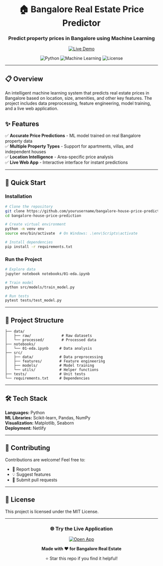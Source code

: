 <div align="center">

# 🏠 Bangalore Real Estate Price Predictor

### Predict property prices in Bangalore using Machine Learning

[![Live Demo](https://img.shields.io/badge/🚀_LIVE_DEMO-Click_Here-FF6B6B?style=for-the-badge&labelColor=4ECDC4&logo=google-chrome&logoColor=white)](https://bh-prediction.netlify.app/)

![Python](https://img.shields.io/badge/Python-3776AB?style=flat&logo=python&logoColor=white)
![Machine Learning](https://img.shields.io/badge/ML-Scikit--learn-F7931E?style=flat&logo=scikit-learn&logoColor=white)
![License](https://img.shields.io/badge/License-MIT-green.svg?style=flat)

---

</div>

## 📋 Overview

An intelligent machine learning system that predicts real estate prices in Bangalore based on location, size, amenities, and other key features. The project includes data preprocessing, feature engineering, model training, and a live web application.

## ✨ Features

✅ **Accurate Price Predictions** - ML model trained on real Bangalore property data  
✅ **Multiple Property Types** - Support for apartments, villas, and independent houses  
✅ **Location Intelligence** - Area-specific price analysis  
✅ **Live Web App** - Interactive interface for instant predictions  

---

## 🚀 Quick Start

### Installation

```bash
# Clone the repository
git clone https://github.com/yourusername/bangalore-house-price-prediction.git
cd bangalore-house-price-prediction

# Create virtual environment
python -m venv env
source env/bin/activate  # On Windows: .\env\Scripts\activate

# Install dependencies
pip install -r requirements.txt
```

### Run the Project

```bash
# Explore data
jupyter notebook notebooks/01-eda.ipynb

# Train model
python src/models/train_model.py

# Run tests
pytest tests/test_model.py
```

---

## 📁 Project Structure

```
├── data/
│   ├── raw/              # Raw datasets
│   └── processed/        # Processed data
├── notebooks/
│   └── 01-eda.ipynb     # Data analysis
├── src/
│   ├── data/            # Data preprocessing
│   ├── features/        # Feature engineering
│   ├── models/          # Model training
│   └── utils/           # Helper functions
├── tests/               # Unit tests
└── requirements.txt     # Dependencies
```

---

## 🛠️ Tech Stack

**Languages:** Python  
**ML Libraries:** Scikit-learn, Pandas, NumPy  
**Visualization:** Matplotlib, Seaborn  
**Deployment:** Netlify  

---

## 🤝 Contributing

Contributions are welcome! Feel free to:
- 🐛 Report bugs
- 💡 Suggest features
- 🔧 Submit pull requests

---

## 📄 License

This project is licensed under the MIT License.

---

<div align="center">

### 🌐 Try the Live Application

[![Open App](https://img.shields.io/badge/🏠_Predict_Prices_Now-Visit_App-00C853?style=for-the-badge&logo=netlify&logoColor=white)](https://bh-prediction.netlify.app/)

**Made with ❤️ for Bangalore Real Estate**

⭐ Star this repo if you find it helpful!

</div>
